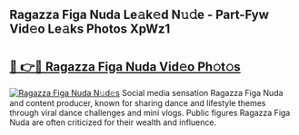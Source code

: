 ## Ragazza Figa Nuda Le𝚊k𝚎d N𝚞𝚍e - Part-Fyw Vid𝚎o Le𝚊ks Photos XpWz1

# <h2><a href="http://fbbu4o.evod.top/?m=Ragazza+Figa+Nuda">🔗 👉🔴 Ragazza Figa Nuda Vid𝚎o Ph𝚘t𝚘s</a></h2>

[![Ragazza Figa Nuda N𝚞d𝚎s](https://i.imgur.com/8V9OHl7.gif)](http://fbbu4o.evod.top/?m=Ragazza+Figa+Nuda)
Social media sensation Ragazza Figa Nuda and content producer, known for sharing dance and lifestyle themes through viral dance challenges and mini vlogs. Public figures Ragazza Figa Nuda are often criticized for their wealth and influence. 

